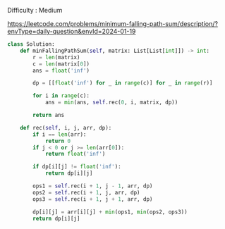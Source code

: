 Difficulty : Medium 

https://leetcode.com/problems/minimum-falling-path-sum/description/?envType=daily-question&envId=2024-01-19

```python
class Solution:
    def minFallingPathSum(self, matrix: List[List[int]]) -> int:
        r = len(matrix)
        c = len(matrix[0])
        ans = float('inf')

        dp = [[float('inf') for _ in range(c)] for _ in range(r)]

        for i in range(c):
            ans = min(ans, self.rec(0, i, matrix, dp))

        return ans

    def rec(self, i, j, arr, dp):
        if i == len(arr):
            return 0
        if j < 0 or j >= len(arr[0]):
            return float('inf')

        if dp[i][j] != float('inf'):
            return dp[i][j]

        ops1 = self.rec(i + 1, j - 1, arr, dp)
        ops2 = self.rec(i + 1, j, arr, dp)
        ops3 = self.rec(i + 1, j + 1, arr, dp)

        dp[i][j] = arr[i][j] + min(ops1, min(ops2, ops3))
        return dp[i][j]
```
